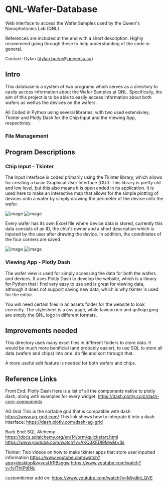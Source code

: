 # QNL-Wafer-Database
Web interface to access the Wafer Samples used by the Queen's Nanophotonics Lab (QNL).

References are included at the end with a short description. Highly recommend going through these to help understanding of the code in general.

Contact: Dylan (dylan.burke@queensu.ca)

## Intro
This database is a system of two programs which serves as a directory to easily access information about the Wafer Samples at QNL. Specifically, the aim of this project is to be able to easily access information about both wafers as well as the devices on the wafers. 

All Coded in Python using several libraries, with two used extensivley; Tkinter and Plotly Dash for the Chip Input and the Viewing App, respectivley.

### File Management

## Program Descriptions
### Chip Input - Tkinter
The Input interface is coded primarily using the Tkinter library, which allows for creating a basic Graphical User Interface (GUI). This library is pretty old and low level, but this also means it is open ended in its application. It is used here to make an interactive map that allows for the simple plotting of devices onto a wafer by simply drawing the perimeter of the device onto the wafer.

![image](https://github.com/user-attachments/assets/0c1f2936-cc4e-4238-8123-6aa1885292de)
![image](https://github.com/user-attachments/assets/eb242896-837f-4ac6-86dd-1e152ee3a451)

Every wafer has its own Excel file where device data is stored, currently this data consists of an ID, the chip's owner and a short description which is inputed by the user after drawing the device. In addition, the coordinates of the four corners are saved.

![image](https://github.com/user-attachments/assets/85e2937a-5886-4d36-9370-52ba9922894c)
![image](https://github.com/user-attachments/assets/084bd433-741e-4ddb-b13c-2635fb4bfde1)

### Viewing App - Plotly Dash
The wafer view is used for simply accessing the data for both the wafers and devices. It uses Plotly Dash to develop the website, which is a library for Python that I find very easy to use and is great for viewing data, although it does not support saving new data, which is why tkinter is used for the editor. 

You will need certain files in an assets folder for the website to look correctly. The stylesheet is a css page, while favicon.ico and qnllogo.jpeg are simply the QNL logo in different formats. 

## Improvements needed
This directory uses many excel files in different folders to store data. It would be much more benificial (and probably easier), to use SQL to store all data (wafers and chips) into one .db file and sort through that.

A more useful edit feature is needed for both wafers and chips.

## Reference Links
Front End: Plotly Dash
Here is a list of all the components native to plotly dash, along with examples for every widget. 
https://dash.plotly.com/dash-core-components

AG Grid
This is the sortable grid that is compatible with dash
https://www.ag-grid.com/
This link shows how to integrate it into a dash interface:
https://dash.plotly.com/dash-ag-grid

Back End: SQL Alchemy
https://docs.sqlalchemy.org/en/14/orm/quickstart.html 
https://www.youtube.com/watch?v=AKQ3XEDI9Mw&t=3s

Tkinter: 
Two videos on how to make tkinter apps that store user inputted information
https://www.youtube.com/watch?app=desktop&v=vusUfPBsggw
https://www.youtube.com/watch?v=fvIThtPt6Nc

customtkinter add on: https://www.youtube.com/watch?v=Miydkti_QVE
